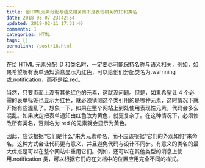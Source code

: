 ```yaml
---
title: 给HTML元素分配与语义相关而不是表现相关的ID和类名
date: 2018-03-07 23:42:54
updated: 2019-02-11 17:31:40
comments: 1
categories: HTML
tags: []
permalink: /post/18.html
---
```


在给 HTML 元素分配 ID 和类名时，一定要尽可能保持名称与语义相关，例如，如果希望所有表单通知消息显示为红色，可以给他们分配类名为.warnning 或.notification，而不是给.red。

<!--more-->

当然，只要页面上没有其他红色的元素，这就没问题。但是，如果希望让 4 个必需的表单标签也显示为红色，就必须猜测这个类引用的是哪种元素，这时情况下就开始有些混乱了。想象一下，如果在整个网站上到处使用表现性元素，代码会多么混乱。如果决定把表单通知由红色改为黄色，就更复杂了。在这种情况下，必须修改所有类名，否则名为 red 的元素就会显示为黄色。

因此，应该根据“它们是什么”来为元素命名，而不应该根据“它们的外观如何”来命名。这种方式会让代码更有意义，并且避免代码与设计不同步。有意义的类名的最大优点是可以在整个网站中重用它们。例如，还可以在其他类型的消息上使用.notification 类，可以根据它们的在文档中的位置应用完全不同的样式。
